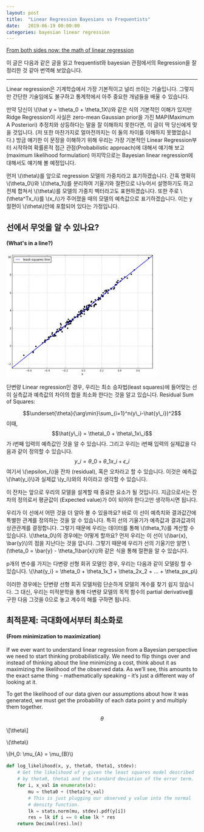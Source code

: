 ```yaml
---
layout: post
title:  "Linear Regression Bayesians vs Frequentists"
date:   2019-06-19 00:00:00
categories: bayesian linear regression
---
```


[From both sides now: the math of linear
regression](http://katbailey.github.io/post/from-both-sides-now-the-math-of-linear-regression/)

이 글은 다음과 같은 글을 읽고 frequentist와 bayesian 관점에서의 Regression을 잘 정리한 것 같아
번역해 보았습니다.

---

Linear regression은 기계학습에서 가장 기본적이고 널리 쓰이는 기술입니다. 그렇지만 간단한 기술임에도
불구하고 통계학에서 아주 중요한 개념들을 배울 수 있습니다.

만약 당신이 \\(\hat y = \theta\_0 + \theta\_1X\\)와 같은 식의 기본적인 이해가 있지만 Ridge
Regression이 사실은 zero-mean Gaussian prior을 가진 MAP(Maximum A Posteriori) 추정치와 상등하다는
말을 잘 이해하지 못한다면, 이 글이 딱 당신에게 맞을 것입니다. (저 또한 마찬가지로 얼마전까지는 이
둘의 차이를 이해하지 못했었습니다.) 방금 얘기한 이 문장을 이해하기 위해 우리는 가장 기본적인 Linear
Regression부터 시작하여 확률론적 접근 관점(Probabilistic approach)에 대해서 얘기해 보고(maximum
likelihood formulation) 마지막으로는 Bayesian linear regression에 대해서도 얘기해 볼 예정입니다.

먼저 \\(\theta\\)를 앞으로 regression 모델의 가중치라고 표기하겠습니다. 간혹 명확히
\\(\theta\_0\\)와 \\(\theta\_1\\)를 분리하여 기울기와 절편으로 나누어서 설명하기도 하고 전체 합쳐서
\\(\theta\\)를 모델의 가중치 벡터라고도 표현하겠습니다. 또한 주로 \\(\theta^Tx\_i\\)를 \\(x\_i\\)가
주어졌을 때의 모델의 예측값으로 표기하겠습니다. 이는 y 절편이 \\(\theta\\)안에 포함되어 있다는
가정입니다.

## 선에서 무엇을 알 수 있나요?
#### (What's in a line?)
![](/assets/images/least_squares_sm.jpg)

단변량 Linear regression인 경우, 우리는 최소 승자법(least squares)에 들어맞는 선이 실측값과 예측값의
차이의 합을 최소화 한다는 것을 알고 있습니다. 
Residual Sum of Squares: 

$$\underset{\theta}{\arg\min}\sum_{i=1}^n(y\_i-\hat{y\_i})^2$$
이때, 
$$\hat{y\_i} = \theta\_0 + \theta\_1x\_i$$
가 i번째 입력의 예측값인 것을 알 수 있습니다. 그리고 우리는 i번째 입력의 실제값을 다음과 같이 정의할
수 있습니다.
$$y\_i = \theta\_0 + \theta\_1x\_i + \epsilon\_i$$
여기서 \\(\epsilon\_i\\)을 잔차 (residual), 혹은 오차라고 할 수 있습니다. 이것은 예측값
\\(\hat{y\_i}\\)과 실제값 \\(y\_i\\)와의 차이라고 생각할 수 있습니다.

이 잔차는 앞으로 우리의 모델을 설계할 때 중요한 요소가 될 것입니다. 지금으로서는 잔차의 정의로서
평균값이 (Expected value)가 0이 되어야 한다고만 생각하시면 됩니다.

우리가 이 선에서 어떤 것을 더 알아 볼 수 있을까요? 바로 이 선이 예측치와 결과값간에 특별한 관계를
정의하는 것을 알 수 있습니다. 특히 선의 기울기가 예측값과 결과값과의 상관관계를 결정합니다. 그렇기
때문에 우리는 데이터를 통해 \\(\theta\_1\\)를 계산할 수 있습니다. \\(\theta\_0\\)의 경우에는 어떻게
할까요? 먼저 우리는 이 선이 \\(\bar{x}, \bar{y}\\)의 점을 지난다는 것을 압니다. 그렇기 때문에 우리가
선의 기울기만 알면 \\(\theta\_0 = \bar{y} - \theta\_1\bar{x}\\)와 같은 식을 통해 절편을 알 수
있습니다.

p개의 변수를 가지는 다변량 선형 회귀 모델인 경우, 우리는 다음과 같이 모델링 할 수 있습니다.
\\(\hat{y\_i} = \theta\_0 + \theta\_1x\_1 + \theta\_2x\_2 + … + \theta\_px\_p\\)

이러한 경우에는 단변량 선형 회귀 모델처럼 단순하게 모델의 계수를 찾기 쉽지 않습니다. 그 대신, 우리는
미적분학을 통해 다변량 모델의 목적 함수의 partial derivative를 구한 다음 그것을 0으로 놓고 계수의
해를 구하면 됩니다.

## 최적문제: 극대화에서부터 최소화로
#### (From minimization to maximization)

If we ever want to understand linear regression from a Bayesian perspective we need to start
thinking probabilistically. We need to flip things over and instead of thinking about the line
minimizing a cost, think about it as maximizing the likelihood of the observed data. As we’ll see,
this amounts to the exact same thing - mathematically speaking - it’s just a different way of
looking at it.

To get the likelihood of our data given our assumptions about how it was generated, we must get the
probability of each data point y and multiply them together.



$$\theta$$

\\[\theta\\]

\\(\theta\\)

\\(H\_0: \mu\_{A} = \mu\_{B}\\)


```python
def log_likelihood(x, y, theta0, theta1, stdev):
    # Get the likelihood of y given the least squares model described
    # by theta0, theta1 and the standard deviation of the error term.
    for i, x_val in enumerate(x):
        mu = theta0 + (theta1*x_val)
        # This is just plugging our observed y value into the normal
        # density function.
        lk = stats.norm(mu, stdev).pdf(y[i])
        res = lk if i == 0 else lk * res
    return Decimal(res).ln()
```
